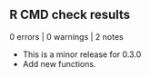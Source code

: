 ## R CMD check results

0 errors | 0 warnings | 2 notes

* This is a minor release for 0.3.0
* Add new functions.
